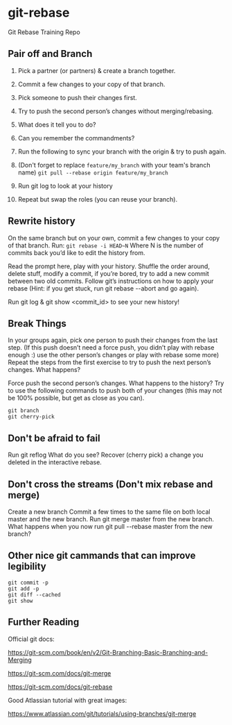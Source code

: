 # git-rebase
Git Rebase Training Repo

## Pair off and Branch

1. Pick a partner (or partners) & create a branch together.
1. Commit a few changes to your copy of that branch.
1. Pick someone to push their changes first.
1. Try to push the second person’s changes without merging/rebasing.

5. What does it tell you to do?
1. Can you remember the commandments?

7. Run the following to sync your branch with the origin & try to push again.
1. (Don't forget to replace `feature/my_branch` with your team's branch name)
```git pull --rebase origin feature/my_branch```

8. Run git log to look at your history
1. Repeat but swap the roles (you can reuse your branch).

## Rewrite history

On the same branch but on your own, commit a few changes to your copy of that branch.
Run:
```git rebase -i HEAD~N```
Where N is the number of commits back you’d like to edit the history from.

Read the prompt here, play with your history. Shuffle the order around, delete stuff, modify a commit, if you’re bored, try to add a new commit between two old commits.
Follow git’s instructions on how to apply your rebase
(Hint: if you get stuck, run git rebase --abort and go again).

Run git log & git show <commit_id> to see your new history!


## Break Things

In your groups again, pick one person to push their changes from the last step. (If this push doesn’t need a force push, you didn’t play with rebase enough :) use the other person’s changes or play with rebase some more)
Repeat the steps from the first exercise to try to push the next person’s changes.
What happens?

Force push the second person’s changes.
What happens to the history?
Try to use the following commands to push both of your changes (this may not be 100% possible, but get as close as you can).
```
git branch
git cherry-pick
```

## Don't be afraid to fail

Run git reflog
What do you see?
Recover (cherry pick) a change you deleted in the interactive rebase.


## Don't cross the streams (Don't mix rebase and merge)

Create a new branch
Commit a few times to the same file on both local master and the new branch.
Run git merge master from the new branch.
What happens when you now run git pull --rebase master from the new branch?


## Other nice git cammands that can improve legibility
```
git commit -p
git add -p
git diff --cached
git show
```

## Further Reading

Official git docs:

https://git-scm.com/book/en/v2/Git-Branching-Basic-Branching-and-Merging

https://git-scm.com/docs/git-merge

https://git-scm.com/docs/git-rebase

Good Atlassian tutorial with great images:

https://www.atlassian.com/git/tutorials/using-branches/git-merge
